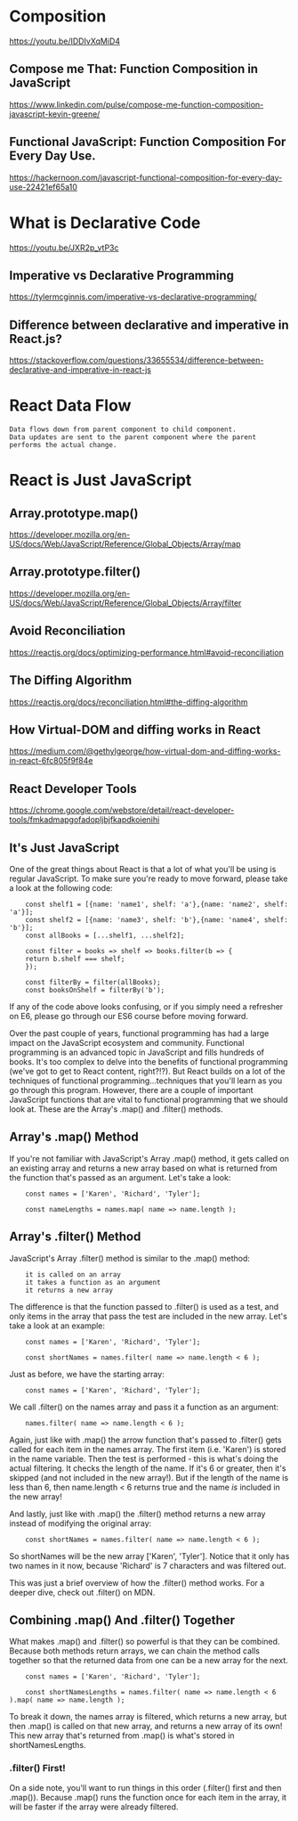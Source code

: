 
# Composition
https://youtu.be/IDDIvXqMiD4

## Compose me That: Function Composition in JavaScript
https://www.linkedin.com/pulse/compose-me-function-composition-javascript-kevin-greene/

## Functional JavaScript: Function Composition For Every Day Use.
https://hackernoon.com/javascript-functional-composition-for-every-day-use-22421ef65a10

# What is Declarative Code
https://youtu.be/JXR2p_vtP3c

## Imperative vs Declarative Programming
https://tylermcginnis.com/imperative-vs-declarative-programming/

## Difference between declarative and imperative in React.js?
https://stackoverflow.com/questions/33655534/difference-between-declarative-and-imperative-in-react-js

# React Data Flow
    Data flows down from parent component to child component. 
    Data updates are sent to the parent component where the parent performs the actual change.

# React is Just JavaScript

## Array​.prototype​.map()
https://developer.mozilla.org/en-US/docs/Web/JavaScript/Reference/Global_Objects/Array/map

## Array​.prototype​.filter()
https://developer.mozilla.org/en-US/docs/Web/JavaScript/Reference/Global_Objects/Array/filter

## Avoid Reconciliation
https://reactjs.org/docs/optimizing-performance.html#avoid-reconciliation

## The Diffing Algorithm
https://reactjs.org/docs/reconciliation.html#the-diffing-algorithm

## How Virtual-DOM and diffing works in React
https://medium.com/@gethylgeorge/how-virtual-dom-and-diffing-works-in-react-6fc805f9f84e

## React Developer Tools
https://chrome.google.com/webstore/detail/react-developer-tools/fmkadmapgofadopljbjfkapdkoienihi

## It's Just JavaScript
One of the great things about React is that a lot of what you'll be using is regular JavaScript. To make sure you're ready to move forward, please take a look at the following code:

        const shelf1 = [{name: 'name1', shelf: 'a'},{name: 'name2', shelf: 'a'}];
        const shelf2 = [{name: 'name3', shelf: 'b'},{name: 'name4', shelf: 'b'}];
        const allBooks = [...shelf1, ...shelf2];

        const filter = books => shelf => books.filter(b => {
        return b.shelf === shelf;
        });

        const filterBy = filter(allBooks);
        const booksOnShelf = filterBy('b');

If any of the code above looks confusing, or if you simply need a refresher on E6, please go through our ES6 course before moving forward.

Over the past couple of years, functional programming has had a large impact on the JavaScript ecosystem and community. Functional programming is an advanced topic in JavaScript and fills hundreds of books. It's too complex to delve into the benefits of functional programming (we've got to get to React content, right?!?). But React builds on a lot of the techniques of functional programming...techniques that you'll learn as you go through this program. However, there are a couple of important JavaScript functions that are vital to functional programming that we should look at. These are the Array's .map() and .filter() methods.

## Array's .map() Method
If you're not familiar with JavaScript's Array .map() method, it gets called on an existing array and returns a new array based on what is returned from the function that's passed as an argument. Let's take a look:

        const names = ['Karen', 'Richard', 'Tyler'];

        const nameLengths = names.map( name => name.length );


## Array's .filter() Method
JavaScript's Array .filter() method is similar to the .map() method:

        it is called on an array
        it takes a function as an argument
        it returns a new array

The difference is that the function passed to .filter() is used as a test, and only items in the array that pass the test are included in the new array. Let's take a look at an example:

        const names = ['Karen', 'Richard', 'Tyler'];

        const shortNames = names.filter( name => name.length < 6 );

Just as before, we have the starting array:

        const names = ['Karen', 'Richard', 'Tyler'];

We call .filter() on the names array and pass it a function as an argument:

        names.filter( name => name.length < 6 );

Again, just like with .map() the arrow function that's passed to .filter() gets called for each item in the names array. The first item (i.e. 'Karen') is stored in the name variable. Then the test is performed - this is what's doing the actual filtering. It checks the length of the name. If it's 6 or greater, then it's skipped (and not included in the new array!). But if the length of the name is less than 6, then name.length < 6 returns true and the name _is_ included in the new array!

And lastly, just like with .map() the .filter() method returns a new array instead of modifying the original array:

        const shortNames = names.filter( name => name.length < 6 );

So shortNames will be the new array ['Karen', 'Tyler']. Notice that it only has two names in it now, because 'Richard' is 7 characters and was filtered out.

This was just a brief overview of how the .filter() method works. For a deeper dive, check out .filter() on MDN.

## Combining .map() And .filter() Together

What makes .map() and .filter() so powerful is that they can be combined. Because both methods return arrays, we can chain the method calls together so that the returned data from one can be a new array for the next.

        const names = ['Karen', 'Richard', 'Tyler'];

        const shortNamesLengths = names.filter( name => name.length < 6 ).map( name => name.length );

To break it down, the names array is filtered, which returns a new array, but then .map() is called on that new array, and returns a new array of its own! This new array that's returned from .map() is what's stored in shortNamesLengths.

### .filter() First!
On a side note, you'll want to run things in this order (.filter() first and then .map()). Because .map() runs the function once for each item in the array, it will be faster if the array were already filtered.